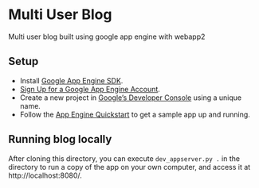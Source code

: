 # Multi User Blog
Multi user blog built using google app engine with webapp2

## Setup
* Install [Google App Engine SDK](https://cloud.google.com/appengine/downloads#Google_App_Engine_SDK_for_Python).
* [Sign Up for a Google App Engine Account](https://console.cloud.google.com/appengine).
* Create a new project in [Google’s Developer Console](https://console.cloud.google.com/) using a unique name.
* Follow the [App Engine Quickstart](https://cloud.google.com/appengine/docs/python/quickstart) to get a sample app up and running.

## Running blog locally
After cloning this directory, you can execute `dev_appserver.py .` in the directory to run a copy of the app on your own computer, and access it at http://localhost:8080/.
